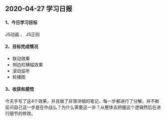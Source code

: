 ## 2020-04-27 学习日报

#### 1、今日学习目标

JS动画 、 JS正则

#### 2、目标完成情况

- 联动效果
- 侧边栏横幅效果
- 滚动监听
- 轮播图

#### 3、收获和感悟

今天手写了这4个效果，并且做了非常详细的笔记，每一步都进行了分解，并不断反问自己这一步是在作战么？为什么需要这一步？从整体去把握这个逻辑然后在进行细节的修改。